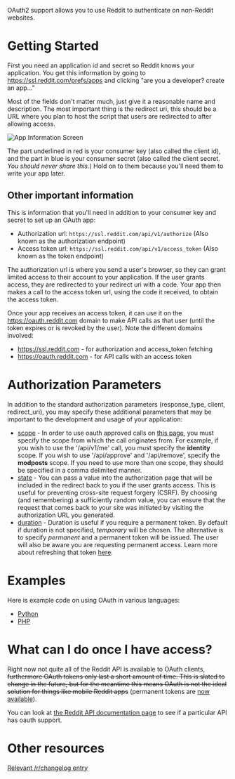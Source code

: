 OAuth2 support allows you to use Reddit to authenticate on non-Reddit websites.

# Getting Started

First you need an application id and secret so Reddit knows your application. You get this information by going to https://ssl.reddit.com/prefs/apps and clicking "are you a developer? create an app..."

Most of the fields don't matter much, just give it a reasonable name and description. The most important thing is the redirect uri, this should be a URL where you plan to host the script that users are redirected to after allowing access.

![App Information Screen](http://i.imgur.com/rAmUe.png)

The part underlined in red is your consumer key (also called the client id), and the part in blue is your consumer secret (also called the client secret. *You should never share this.*) Hold on to them because you'll need them to write your app later.

## Other important information

This is information that you'll need in addition to your consumer key and secret to set up an OAuth app:

* Authorization url: `https://ssl.reddit.com/api/v1/authorize` (Also known as the authorization endpoint)
* Access token url: `https://ssl.reddit.com/api/v1/access_token` (Also known as the token endpoint)

The authorization url is where you send a user's browser, so they can grant limited access to their account to your application. If the user grants access, they are redirected to your redirect uri with a code. Your app then makes a call to the access token url, using the code it received, to obtain the access token.

Once your app receives an access token, it can use it on the https://oauth.reddit.com domain to make API calls as that user (until the token expires or is revoked by the user). Note the different domains involved:

* https://ssl.reddit.com - for authorization and access_token fetching
* https://oauth.reddit.com - for API calls with an access token

# Authorization Parameters

In addition to the standard authorization parameters (response_type, client, redirect_uri), you may specify these additional parameters that may be important to the development and usage of your application:

* <u>scope</u> - In order to use oauth approved calls on [this page](http://www.reddit.com/dev/api/oauth), you must specify the scope from which the call originates from. For example, if you wish to use the '/api/v1/me' call, you must specify the **identity** scope. If you wish to use '/api/approve' and '/api/remove', specify the **modposts** scope. If you need to use more than one scope, they should be specified in a comma delimited manner.
* <u>state</u> - You can pass a value into the authorization page that will be included in the redirect back to you if the user grants access. This is useful for preventing cross-site request forgery (CSRF). By choosing (and remembering) a sufficiently random value, you can ensure that the request that comes back to your site was initiated by visiting the authorization URL you generated.
* <u>duration</u> - Duration is useful if you require a permanent token. By default if duration is not specified, _temporary_ will be chosen. The alternative is to specify _permanent_ and a permanent token will be issued. The user will also be aware you are requesting permanent access. Learn more about refreshing that token [here](http://www.reddit.com/r/changelog/comments/11jab9/reddit_change_permanent_oauth_grants_using/).

# Examples

Here is example code on using OAuth in various languages:

* [Python](OAuth2-Python-Example)
* [PHP](OAuth2-PHP-Example)

# What can I do once I have access?

Right now  not quite all of the Reddit API is available to OAuth clients, <strike>furthermore OAuth tokens only last a short amount of time. This is slated to change in the future, but for the meantime this means OAuth is not the ideal solution for things like mobile Reddit apps</strike> (permanent tokens are [now available](http://www.reddit.com/r/changelog/comments/11jab9/reddit_change_permanent_oauth_grants_using/)).

You can look at [the Reddit API documentation page](http://www.reddit.com/dev/api) to see if a particular API has oauth support.

# Other resources

[Relevant /r/changelog entry](http://www.reddit.com/r/changelog/comments/ynxg8/reddit_change_oauth_2_bearer_token_support_for_all/)